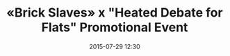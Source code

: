 ---
title:      «Brick Slaves» x "Heated Debate for Flats" Promotional Event
date:       2015-07-29 12:30
venue:      Park Lane Shopper's Boulevard
address:    '111-181 Nathan Road, Tsim Sha Tsui, Hong Kong'
map:        '22.3017678, 114.171592'
attendees:  'Vincent Wong, <mark>Selena Lee</mark>, Evergreen Mak, Rachel Kan, Matthew Ho, Eliza Sam, Toby Chan, C-Kwan, Lo Chun-Fung, Even Chen, Brian Chu, Producer Law Chun-Ngok'
drama:      Brick Slaves
image:      yes
---